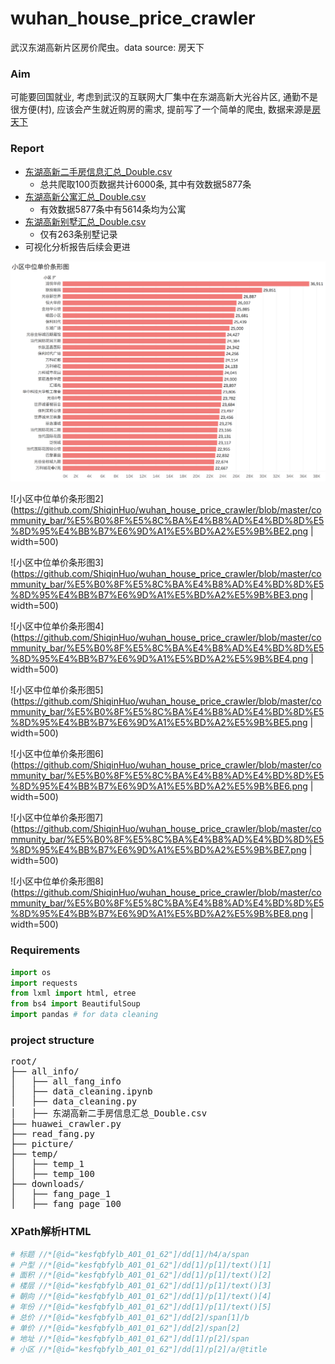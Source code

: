 # wuhan_house_price_crawler
武汉东湖高新片区房价爬虫。data source: 房天下

### Aim

可能要回国就业, 考虑到武汉的互联网大厂集中在东湖高新大光谷片区, 通勤不是很方便(村), 应该会产生就近购房的需求, 提前写了一个简单的爬虫, 数据来源是[房天下](https://wuhan.esf.fang.com/house-a013126)

### Report

* [东湖高新二手房信息汇总_Double.csv](https://github.com/ShiqinHuo/wuhan_house_price_crawler/blob/master/all_info/%E4%B8%9C%E6%B9%96%E9%AB%98%E6%96%B0%E4%BA%8C%E6%89%8B%E6%88%BF%E4%BF%A1%E6%81%AF%E6%B1%87%E6%80%BB_Double.csv)
  * 总共爬取100页数据共计6000条, 其中有效数据5877条
* [东湖高新公寓汇总_Double.csv](https://github.com/ShiqinHuo/wuhan_house_price_crawler/blob/master/all_info/%E4%B8%9C%E6%B9%96%E9%AB%98%E6%96%B0%E5%85%AC%E5%AF%93%E6%B1%87%E6%80%BB_Double.csv)
  * 有效数据5877条中有5614条均为公寓
* [东湖高新别墅汇总_Double.csv](https://github.com/ShiqinHuo/wuhan_house_price_crawler/blob/master/all_info/%E4%B8%9C%E6%B9%96%E9%AB%98%E6%96%B0%E5%88%AB%E5%A2%85%E6%B1%87%E6%80%BB_Double.csv) 
  * 仅有263条别墅记录 
* 可视化分析报告后续会更进

![小区中位单价条形图1](https://github.com/ShiqinHuo/wuhan_house_price_crawler/blob/master/community_bar/%E5%B0%8F%E5%8C%BA%E4%B8%AD%E4%BD%8D%E5%8D%95%E4%BB%B7%E6%9D%A1%E5%BD%A2%E5%9B%BE1.png)

![小区中位单价条形图2](https://github.com/ShiqinHuo/wuhan_house_price_crawler/blob/master/community_bar/%E5%B0%8F%E5%8C%BA%E4%B8%AD%E4%BD%8D%E5%8D%95%E4%BB%B7%E6%9D%A1%E5%BD%A2%E5%9B%BE2.png | width=500)


![小区中位单价条形图3](https://github.com/ShiqinHuo/wuhan_house_price_crawler/blob/master/community_bar/%E5%B0%8F%E5%8C%BA%E4%B8%AD%E4%BD%8D%E5%8D%95%E4%BB%B7%E6%9D%A1%E5%BD%A2%E5%9B%BE3.png | width=500)


![小区中位单价条形图4](https://github.com/ShiqinHuo/wuhan_house_price_crawler/blob/master/community_bar/%E5%B0%8F%E5%8C%BA%E4%B8%AD%E4%BD%8D%E5%8D%95%E4%BB%B7%E6%9D%A1%E5%BD%A2%E5%9B%BE4.png | width=500)


![小区中位单价条形图5](https://github.com/ShiqinHuo/wuhan_house_price_crawler/blob/master/community_bar/%E5%B0%8F%E5%8C%BA%E4%B8%AD%E4%BD%8D%E5%8D%95%E4%BB%B7%E6%9D%A1%E5%BD%A2%E5%9B%BE5.png | width=500)


![小区中位单价条形图6](https://github.com/ShiqinHuo/wuhan_house_price_crawler/blob/master/community_bar/%E5%B0%8F%E5%8C%BA%E4%B8%AD%E4%BD%8D%E5%8D%95%E4%BB%B7%E6%9D%A1%E5%BD%A2%E5%9B%BE6.png | width=500)


![小区中位单价条形图7](https://github.com/ShiqinHuo/wuhan_house_price_crawler/blob/master/community_bar/%E5%B0%8F%E5%8C%BA%E4%B8%AD%E4%BD%8D%E5%8D%95%E4%BB%B7%E6%9D%A1%E5%BD%A2%E5%9B%BE7.png | width=500)


![小区中位单价条形图8](https://github.com/ShiqinHuo/wuhan_house_price_crawler/blob/master/community_bar/%E5%B0%8F%E5%8C%BA%E4%B8%AD%E4%BD%8D%E5%8D%95%E4%BB%B7%E6%9D%A1%E5%BD%A2%E5%9B%BE8.png | width=500)




### Requirements

```python
import os
import requests
from lxml import html, etree
from bs4 import BeautifulSoup
import pandas # for data cleaning
```
### project structure

<div class="highlight-none notranslate"><div class="highlight"><pre><span></span>root/
├── all_info/
│   ├── all_fang_info
│   ├── data_cleaning.ipynb
│   ├── data_cleaning.py
│   ├── 东湖高新二手房信息汇总_Double.csv
├── huawei_crawler.py
├── read_fang.py
├── picture/
├── temp/
│   ├── temp_1
│   ├── temp_100
├── downloads/
│   ├── fang_page_1
│   ├── fang_page_100
</pre></div>
</div>


### XPath解析HTML
```python
# 标题 //*[@id="kesfqbfylb_A01_01_62"]/dd[1]/h4/a/span
# 户型 //*[@id="kesfqbfylb_A01_01_62"]/dd[1]/p[1]/text()[1]
# 面积 //*[@id="kesfqbfylb_A01_01_62"]/dd[1]/p[1]/text()[2]
# 楼层 //*[@id="kesfqbfylb_A01_01_62"]/dd[1]/p[1]/text()[3]
# 朝向 //*[@id="kesfqbfylb_A01_01_62"]/dd[1]/p[1]/text()[4]
# 年份 //*[@id="kesfqbfylb_A01_01_62"]/dd[1]/p[1]/text()[5]
# 总价 //*[@id="kesfqbfylb_A01_01_62"]/dd[2]/span[1]/b
# 单价 //*[@id="kesfqbfylb_A01_01_62"]/dd[2]/span[2]
# 地址 //*[@id="kesfqbfylb_A01_01_62"]/dd[1]/p[2]/span
# 小区 //*[@id="kesfqbfylb_A01_01_62"]/dd[1]/p[2]/a/@title
```
